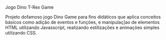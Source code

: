 Jogo Dino T-Rex Game

Projeto dofamoso jogo Dino Game para fins didáticos que aplica conceitos básicos como adição de eventos e funções, e manipulaç]ao de elementos HTML utilizando Javasscript, realizando estilizações e animações simples utilizando CSS.
